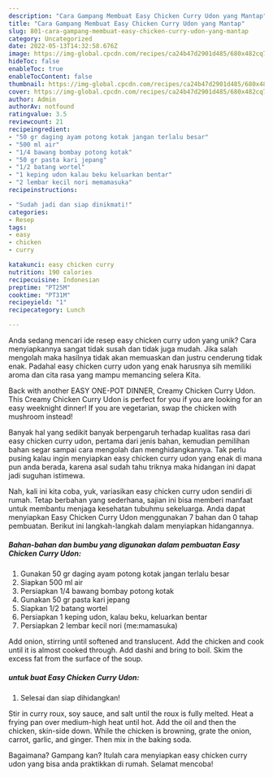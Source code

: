 ```yaml
---
description: "Cara Gampang Membuat Easy Chicken Curry Udon yang Mantap"
title: "Cara Gampang Membuat Easy Chicken Curry Udon yang Mantap"
slug: 801-cara-gampang-membuat-easy-chicken-curry-udon-yang-mantap
category: Uncategorized
date: 2022-05-13T14:32:58.676Z
image: https://img-global.cpcdn.com/recipes/ca24b47d2901d485/680x482cq70/easy-chicken-curry-udon-foto-resep-utama.jpg
hideToc: false
enableToc: true
enableTocContent: false
thumbnail: https://img-global.cpcdn.com/recipes/ca24b47d2901d485/680x482cq70/easy-chicken-curry-udon-foto-resep-utama.jpg
cover: https://img-global.cpcdn.com/recipes/ca24b47d2901d485/680x482cq70/easy-chicken-curry-udon-foto-resep-utama.jpg
author: Admin
authorAv: notfound
ratingvalue: 3.5
reviewcount: 21
recipeingredient:
- "50 gr daging ayam potong kotak jangan terlalu besar"
- "500 ml air"
- "1/4 bawang bombay potong kotak"
- "50 gr pasta kari jepang"
- "1/2 batang wortel"
- "1 keping udon kalau beku keluarkan bentar"
- "2 lembar kecil nori memamasuka"
recipeinstructions:

- "Sudah jadi dan siap dinikmati!"
categories:
- Resep
tags:
- easy
- chicken
- curry

katakunci: easy chicken curry 
nutrition: 190 calories
recipecuisine: Indonesian
preptime: "PT25M"
cooktime: "PT31M"
recipeyield: "1"
recipecategory: Lunch

---
```





Anda sedang mencari ide resep easy chicken curry udon yang unik? Cara menyiapkannya sangat tidak susah dan tidak juga mudah. Jika salah mengolah maka hasilnya tidak akan memuaskan dan justru cenderung tidak enak. Padahal easy chicken curry udon yang enak harusnya sih memiliki aroma dan cita rasa yang mampu memancing selera Kita.





Back with another EASY ONE-POT DINNER, Creamy Chicken Curry Udon. This Creamy Chicken Curry Udon is perfect for you if you are looking for an easy weeknight dinner! If you are vegetarian, swap the chicken with mushroom instead!

Banyak hal yang sedikit banyak berpengaruh terhadap kualitas rasa dari easy chicken curry udon, pertama dari jenis bahan, kemudian pemilihan bahan segar sampai cara mengolah dan menghidangkannya. Tak perlu pusing kalau ingin menyiapkan easy chicken curry udon yang enak di mana pun anda berada, karena asal sudah tahu triknya maka hidangan ini dapat jadi suguhan istimewa.






Nah, kali ini kita coba, yuk, variasikan easy chicken curry udon sendiri di rumah. Tetap berbahan yang sederhana, sajian ini bisa memberi manfaat untuk membantu menjaga kesehatan tubuhmu sekeluarga. Anda dapat menyiapkan Easy Chicken Curry Udon menggunakan 7 bahan dan 0 tahap pembuatan. Berikut ini langkah-langkah dalam menyiapkan hidangannya.

<!--inarticleads1-->

##### Bahan-bahan dan bumbu yang digunakan dalam pembuatan Easy Chicken Curry Udon:

1. Gunakan 50 gr daging ayam potong kotak jangan terlalu besar
1. Siapkan 500 ml air
1. Persiapkan 1/4 bawang bombay potong kotak
1. Gunakan 50 gr pasta kari jepang
1. Siapkan 1/2 batang wortel
1. Persiapkan 1 keping udon, kalau beku, keluarkan bentar
1. Persiapkan 2 lembar kecil nori (me:mamasuka)


Add onion, stirring until softened and translucent. Add the chicken and cook until it is almost cooked through. Add dashi and bring to boil. Skim the excess fat from the surface of the soup. 

<!--inarticleads2-->

#####  untuk buat Easy Chicken Curry Udon:


1. Selesai dan siap dihidangkan!

Stir in curry roux, soy sauce, and salt until the roux is fully melted. Heat a frying pan over medium-high heat until hot. Add the oil and then the chicken, skin-side down. While the chicken is browning, grate the onion, carrot, garlic, and ginger. Then mix in the baking soda. 

Bagaimana? Gampang kan? Itulah cara menyiapkan easy chicken curry udon yang bisa anda praktikkan di rumah. Selamat mencoba!
